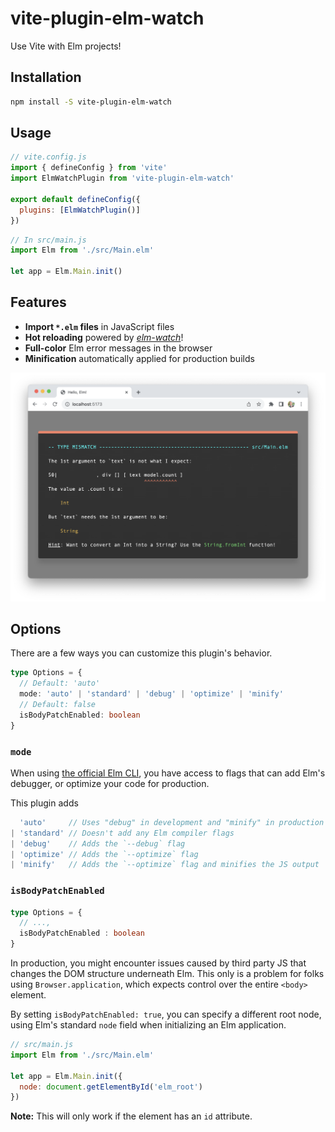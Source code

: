 # vite-plugin-elm-watch

Use Vite with Elm projects!

## Installation

```bash
npm install -S vite-plugin-elm-watch
```

## Usage

```js
// vite.config.js
import { defineConfig } from 'vite'
import ElmWatchPlugin from 'vite-plugin-elm-watch'

export default defineConfig({
  plugins: [ElmWatchPlugin()]
})
```

```js
// In src/main.js
import Elm from './src/Main.elm'

let app = Elm.Main.init()
```

## Features

- __Import `*.elm` files__ in JavaScript files
- __Hot reloading__ powered by [_elm-watch_](https://lydell.github.io/elm-watch/)!
- __Full-color__ Elm error messages in the browser
- __Minification__ automatically applied for production builds

![Full color Elm error overlay](./color_overlay_screenshot.png)


## Options

There are a few ways you can customize this plugin's behavior.

```ts
type Options = {
  // Default: 'auto'
  mode: 'auto' | 'standard' | 'debug' | 'optimize' | 'minify'
  // Default: false
  isBodyPatchEnabled: boolean
}
```

### `mode`

When using [the official Elm CLI](https://guide.elm-lang.org/install/elm.html), you have access to flags that 
can add Elm's debugger, or optimize your code for production.

This plugin adds 

```ts
  'auto'     // Uses "debug" in development and "minify" in production
| 'standard' // Doesn't add any Elm compiler flags
| 'debug'    // Adds the `--debug` flag
| 'optimize' // Adds the `--optimize` flag
| 'minify'   // Adds the `--optimize` flag and minifies the JS output
```


### `isBodyPatchEnabled`

```ts
type Options = {
  // ...,
  isBodyPatchEnabled : boolean
}
```

In production, you might encounter issues caused by third party JS that changes the DOM structure underneath Elm. This only is a problem for folks using `Browser.application`, which expects control over the entire `<body>` element.

By setting `isBodyPatchEnabled: true`, you can specify a different root node, using Elm's standard `node` field when initializing an Elm application.

```js
// src/main.js
import Elm from './src/Main.elm'

let app = Elm.Main.init({
  node: document.getElementById('elm_root')
})
```

__Note:__ This will only work if the element has an `id` attribute.



